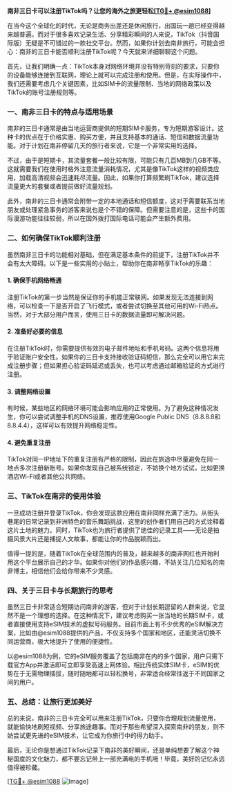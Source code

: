 **南非三日卡可以注册TikTok吗？让您的海外之旅更轻松[[TG💪+ @esim1088](https://t.me/s/esim1088)]**

在当今这个全球化的时代，无论是商务出差还是休闲旅行，出国玩一趟已经变得越来越普遍。而对于很多喜欢记录生活、分享精彩瞬间的人来说，TikTok（抖音国际版）无疑是不可错过的一款社交平台。然而，如果你计划去南非旅行，可能会担心：南非的三日卡能否顺利注册TikTok呢？今天就来详细聊聊这个问题。

首先，让我们明确一点：TikTok本身对网络环境并没有特别苛刻的要求，只要你的设备能够连接到互联网，理论上就可以完成注册和使用。但是，在实际操作中，我们还需要考虑几个关键因素，比如SIM卡的流量限制、当地的网络政策以及TikTok的账号注册规则等。

### **一、南非三日卡的特点与适用场景**

南非的三日卡通常是由当地运营商提供的短期SIM卡服务，专为短期游客设计。这种卡的优点在于价格实惠、购买方便，并且支持基本的通话、短信和数据流量功能。对于计划在南非停留几天的旅行者来说，它是一个非常实用的选择。

不过，由于是短期卡，其流量套餐一般比较有限，可能只有几百MB到几GB不等。这就需要我们在使用时格外注意流量消耗情况，尤其是像TikTok这样的视频类应用，加载高清视频会迅速耗尽流量。因此，如果你打算频繁刷TikTok，建议选择流量更大的套餐或者提前做好流量规划。

此外，南非的三日卡通常会附带一定的本地通话和短信额度，这对于需要联系当地朋友或处理紧急事务的游客来说也是个不错的保障。但需要注意的是，这些卡的国际漫游功能往往较弱，所以在国外拨打国际电话可能会产生额外费用。

### **二、如何确保TikTok顺利注册**

虽然南非三日卡的功能相对基础，但在满足基本条件的前提下，注册TikTok并不会有太大障碍。以下是一些实用的小贴士，帮助你在南非畅享TikTok的乐趣：

#### **1. 确保手机网络畅通**
注册TikTok的第一步当然是保证你的手机能正常联网。如果发现无法连接到网络，可以检查一下是否开启了飞行模式，或者尝试切换至其他可用的Wi-Fi热点。当然，对于大部分用户而言，使用三日卡的数据流量即可解决问题。

#### **2. 准备好必要的信息**
在注册TikTok时，你需要提供有效的电子邮件地址和手机号码。这两个信息将用于验证账户安全性。如果你的三日卡支持接收验证码短信，那么完全可以用它来完成注册步骤；但如果担心验证码延迟或丢失，也可以考虑通过邮箱验证的方式进行注册。

#### **3. 调整网络设置**
有时候，某些地区的网络环境可能会影响应用的正常使用。为了避免这种情况发生，你可以尝试调整手机的DNS设置，推荐使用Google Public DNS（8.8.8.8和8.8.4.4），这样可以有效提升网络稳定性。

#### **4. 避免重复注册**
TikTok对同一IP地址下的重复注册有严格的限制，因此在旅途中尽量避免在同一地点多次注册新账号。如果你发现自己被系统锁定，不妨换个地方试试，比如更换酒店Wi-Fi或者其他公共网络。

### **三、TikTok在南非的使用体验**

一旦成功注册并登录TikTok，你会发现这款应用在南非同样充满了活力。从街头巷尾的日常记录到非洲特色的音乐舞蹈挑战，这里的创作者们用自己的方式诠释着这片土地的魅力。同时，TikTok也为旅行者提供了绝佳的记录工具——无论是拍摄风景大片还是捕捉人文故事，都能让你的作品脱颖而出。

值得一提的是，随着TikTok在全球范围内的普及，越来越多的南非网红也开始利用这个平台展示自己的才华。如果你对他们的作品感兴趣，不妨关注几位知名的南非博主，相信他们会给你带来不少灵感。

### **四、关于三日卡与长期旅行的思考**

虽然三日卡非常适合短期访问南非的游客，但对于计划长期逗留的人群来说，它显然不是一个理想的选择。在这种情况下，建议考虑购买一张当地的长期SIM卡，或者直接使用支持eSIM技术的虚拟号码服务。目前市面上有不少优秀的eSIM解决方案，比如由@esim1088提供的产品，不仅支持多个国家和地区，还能灵活切换不同运营商，极大地提升了使用的便捷性。

以@esim1088为例，它的eSIM服务覆盖了包括南非在内的多个国家，用户只需下载官方App并激活即可立即享受高速上网体验。相比传统实体SIM卡，eSIM的优势在于无需物理插拔，随时随地都可以轻松换号，非常适合经常往返于不同国家之间的用户。

### **五、总结：让旅行更加美好**

总的来说，南非的三日卡完全可以用来注册TikTok，只要你合理规划流量使用，就能愉快地刷短视频、分享旅途趣事。而对于那些希望深入探索南非的朋友，则不妨尝试更先进的eSIM技术，让它成为你旅行中的得力助手。

最后，无论你是想通过TikTok记录下南非的美好瞬间，还是单纯想要了解这个神秘国度的文化魅力，都不要忘记带上一部充满电的手机哦！毕竟，美好的记忆永远值得被珍藏。

[[TG💪+ @esim1088](https://t.me/s/esim1088) ![Image](https://i.postimg.cc/4NQfJmqS/Snipaste-2025-05-13-00-14-12.png)]